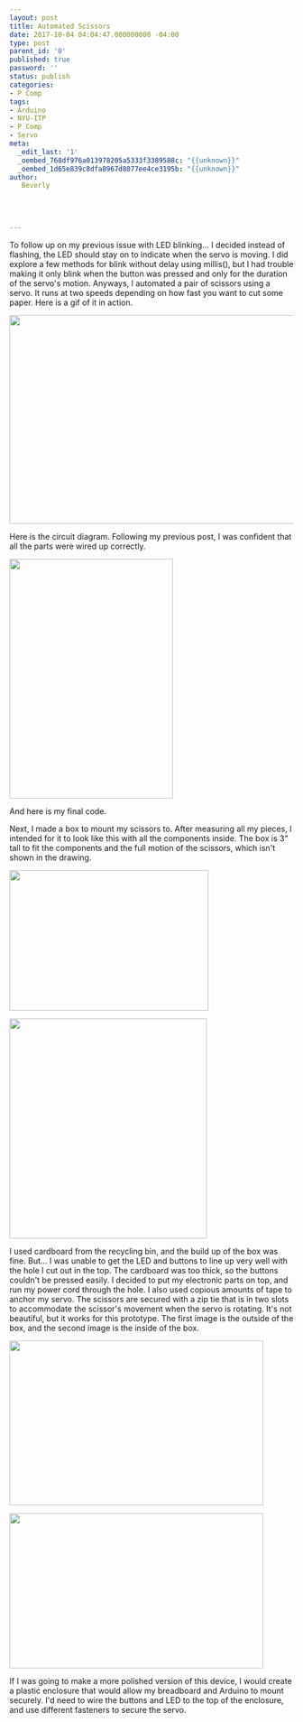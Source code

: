 ```yaml
---
layout: post
title: Automated Scissors
date: 2017-10-04 04:04:47.000000000 -04:00
type: post
parent_id: '0'
published: true
password: ''
status: publish
categories:
- P Comp
tags:
- Arduino
- NYU-ITP
- P Comp
- Servo
meta:
  _edit_last: '1'
  _oembed_768df976a013978205a5333f3389588c: "{{unknown}}"
  _oembed_1d65e839c8dfa8967d8077ee4ce3195b: "{{unknown}}"
author:
   Beverly
  
  
  
  
---
```

<p>To follow up on my previous issue with LED blinking... I decided instead of flashing, the LED should stay on to indicate when the servo is moving. I did explore a few methods for blink without delay using millis(), but I had trouble making it only blink when the button was pressed and only for the duration of the servo's motion. Anyways, I automated a pair of scissors using a servo. It runs at two speeds depending on how fast you want to cut some paper. Here is a gif of it in action.</p>
<p><img class="alignnone wp-image-248" src="{{ site.baseurl }}/assets/old-wp-content/automated-scissors-vid.gif" width="600" height="370" /></p>
<p><!--more--></p>
<p>Here is the circuit diagram. Following my previous post, I was confident that all the parts were wired up correctly.</p>
<p><img class="alignnone " src="{{ site.baseurl }}/assets/old-wp-content/automated-scissors-circuit-diagram.jpg" width="290" height="425" /></p>
<p>And here is my final code.</p>
<p><script src="https://gist.github.com/bevchou/6087e1ee41294c852a7a90a2d3032e68.js"></script></p>
<p>Next, I made a box to mount my scissors to. After measuring all my pieces, I intended for it to look like this with all the components inside. The box is 3" tall to fit the components and the full motion of the scissors, which isn't shown in the drawing.</p>
<p><img class="alignnone " src="{{ site.baseurl }}/assets/old-wp-content/box-dimensions.jpg" width="353" height="249" /></p>
<p><img class="alignnone " src="{{ site.baseurl }}/assets/old-wp-content/internal-components-stack-up.jpg" width="350" height="390" /></p>
<p>I used cardboard from the recycling bin, and the build up of the box was fine. But... I was unable to get the LED and buttons to line up very well with the hole I cut out in the top. The cardboard was too thick, so the buttons couldn't be pressed easily. I decided to put my electronic parts on top, and run my power cord through the hole. I also used copious amounts of tape to anchor my servo. The scissors are secured with a zip tie that is in two slots to accommodate the scissor's movement when the servo is rotating. It's not beautiful, but it works for this prototype. The first image is the outside of the box, and the second image is the inside of the box.</p>
<p><img class="alignnone " src="{{ site.baseurl }}/assets/old-wp-content/automated-scissors.jpg" width="450" height="292" /></p>
<p><img class="alignnone " src="{{ site.baseurl }}/assets/old-wp-content/inside-of-box.jpg" width="450" height="275" /></p>
<p>If I was going to make a more polished version of this device, I would create a plastic enclosure that would allow my breadboard and Arduino to mount securely. I'd need to wire the buttons and LED to the top of the enclosure, and use different fasteners to secure the servo.</p>
